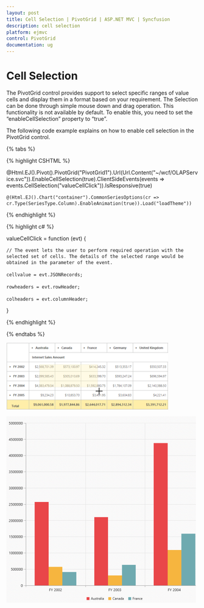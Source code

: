 ```yaml
---
layout: post
title: Cell Selection | PivotGrid | ASP.NET MVC | Syncfusion
description: cell selection
platform: ejmvc
control: PivotGrid
documentation: ug
---
```


# Cell Selection

The PivotGrid control provides support to select specific ranges of value cells and display them in a format based on your requirement. The Selection can be done through simple mouse down and drag operation. This functionality is not available by default. To enable this, you need to set the “enableCellSelection” property to “true”.

The following code example explains on how to enable cell selection in the PivotGrid control.

{% tabs %}  

{% highlight CSHTML %}

@Html.EJ().Pivot().PivotGrid("PivotGrid1").Url(Url.Content("~/wcf/OLAPService.svc")).EnableCellSelection(true).ClientSideEvents(events => events.CellSelection("valueCellClick")).IsResponsive(true)

    @(Html.EJ().Chart("container").CommonSeriesOptions(cr => cr.Type(SeriesType.Column).EnableAnimation(true)).Load("loadTheme"))

{% endhighlight %}
	
	
{% highlight c# %} 

valueCellClick = function (evt) 
{

    // The event lets the user to perform required operation with the selected set of cells. The details of the selected range would be obtained in the parameter of the event.

    cellvalue = evt.JSONRecords;

    rowheaders = evt.rowHeader;

    colheaders = evt.columnHeader;

}

{% endhighlight %}


{% endtabs %}  

![](Cell-Selection_images/Cell-Selection_img1.png)



![](Cell-Selection_images/Cell-Selection_img2.png)





